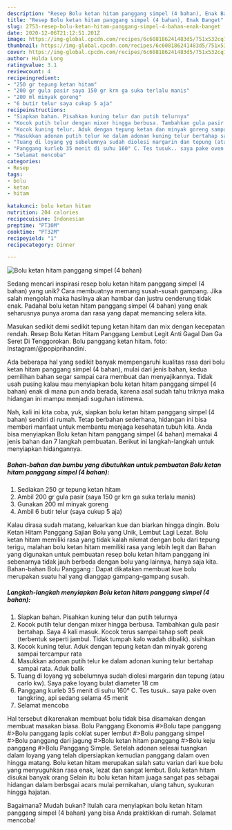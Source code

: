 ```yaml
---
description: "Resep Bolu ketan hitam panggang simpel (4 bahan), Enak Banget"
title: "Resep Bolu ketan hitam panggang simpel (4 bahan), Enak Banget"
slug: 2753-resep-bolu-ketan-hitam-panggang-simpel-4-bahan-enak-banget
date: 2020-12-06T21:12:51.201Z
image: https://img-global.cpcdn.com/recipes/6c608186241483d5/751x532cq70/bolu-ketan-hitam-panggang-simpel-4-bahan-foto-resep-utama.jpg
thumbnail: https://img-global.cpcdn.com/recipes/6c608186241483d5/751x532cq70/bolu-ketan-hitam-panggang-simpel-4-bahan-foto-resep-utama.jpg
cover: https://img-global.cpcdn.com/recipes/6c608186241483d5/751x532cq70/bolu-ketan-hitam-panggang-simpel-4-bahan-foto-resep-utama.jpg
author: Hulda Long
ratingvalue: 3.1
reviewcount: 4
recipeingredient:
- "250 gr tepung ketan hitam"
- "200 gr gula pasir saya 150 gr krn ga suka terlalu manis"
- "200 ml minyak goreng"
- "6 butir telur saya cukup 5 aja"
recipeinstructions:
- "Siapkan bahan. Pisahkan kuning telur dan putih telurnya"
- "Kocok putih telur dengan mixer hingga berbusa. Tambahkan gula pasir bertahap. Saya 4 kali masuk. Kocok terus sampai tahap soft peak (terbentuk seperti jambul. Tidak tumpah kalo wadah dibalik). sisihkan"
- "Kocok kuning telur. Aduk dengan tepung ketan dan minyak goreng sampai tercampur rata"
- "Masukkan adonan putih telur ke dalam adonan kuning telur bertahap sampai rata. Aduk balik"
- "Tuang di loyang yg sebelumnya sudah diolesi margarin dan tepung (atau carlo kw). Saya pake loyang bulat diameter 18 cm"
- "Panggang kurleb 35 menit di suhu 160° C. Tes tusuk.. saya pake oven tangkring, api sedang selama 45 menit"
- "Selamat mencoba"
categories:
- Resep
tags:
- bolu
- ketan
- hitam

katakunci: bolu ketan hitam 
nutrition: 204 calories
recipecuisine: Indonesian
preptime: "PT30M"
cooktime: "PT32M"
recipeyield: "1"
recipecategory: Dinner

---
```



![Bolu ketan hitam panggang simpel (4 bahan)](https://img-global.cpcdn.com/recipes/6c608186241483d5/751x532cq70/bolu-ketan-hitam-panggang-simpel-4-bahan-foto-resep-utama.jpg)

Sedang mencari inspirasi resep bolu ketan hitam panggang simpel (4 bahan) yang unik? Cara membuatnya memang susah-susah gampang. Jika salah mengolah maka hasilnya akan hambar dan justru cenderung tidak enak. Padahal bolu ketan hitam panggang simpel (4 bahan) yang enak seharusnya punya aroma dan rasa yang dapat memancing selera kita.

Masukan sedikit demi sedikit tepung ketan hitam dan mix dengan kecepatan rendah. Resep Bolu Ketan Hitam Panggang Lembut Legit Anti Gagal Dan Ga Seret Di Tenggorokan. Bolu panggang ketan hitam. foto: Instagram/@popiprihandini.

Ada beberapa hal yang sedikit banyak mempengaruhi kualitas rasa dari bolu ketan hitam panggang simpel (4 bahan), mulai dari jenis bahan, kedua pemilihan bahan segar sampai cara membuat dan menyajikannya. Tidak usah pusing kalau mau menyiapkan bolu ketan hitam panggang simpel (4 bahan) enak di mana pun anda berada, karena asal sudah tahu triknya maka hidangan ini mampu menjadi suguhan istimewa.


Nah, kali ini kita coba, yuk, siapkan bolu ketan hitam panggang simpel (4 bahan) sendiri di rumah. Tetap berbahan sederhana, hidangan ini bisa memberi manfaat untuk membantu menjaga kesehatan tubuh kita. Anda bisa menyiapkan Bolu ketan hitam panggang simpel (4 bahan) memakai 4 jenis bahan dan 7 langkah pembuatan. Berikut ini langkah-langkah untuk menyiapkan hidangannya.

<!--inarticleads1-->

##### Bahan-bahan dan bumbu yang dibutuhkan untuk pembuatan Bolu ketan hitam panggang simpel (4 bahan):

1. Sediakan 250 gr tepung ketan hitam
1. Ambil 200 gr gula pasir (saya 150 gr krn ga suka terlalu manis)
1. Gunakan 200 ml minyak goreng
1. Ambil 6 butir telur (saya cukup 5 aja)


Kalau dirasa sudah matang, keluarkan kue dan biarkan hingga dingin. Bolu Ketan Hitam Panggang Sajian Bolu yang Unik, Lembut Lagi Lezat. Bolu ketan hitam memiliki rasa yang tidak kalah nikmat dengan bolu dari tepung terigu, malahan bolu ketan hitam memiliki rasa yang lebih legit dan Bahan yang digunakan untuk pembuatan resep bolu ketan hitam panggang ini sebenarnya tidak jauh berbeda dengan bolu yang lainnya, hanya saja kita. Bahan-bahan Bolu Panggang : Dapat dikatakan membuat kue bolu merupakan suatu hal yang dianggap gampang-gampang susah. 

<!--inarticleads2-->

##### Langkah-langkah menyiapkan Bolu ketan hitam panggang simpel (4 bahan):

1. Siapkan bahan. Pisahkan kuning telur dan putih telurnya
1. Kocok putih telur dengan mixer hingga berbusa. Tambahkan gula pasir bertahap. Saya 4 kali masuk. Kocok terus sampai tahap soft peak (terbentuk seperti jambul. Tidak tumpah kalo wadah dibalik). sisihkan
1. Kocok kuning telur. Aduk dengan tepung ketan dan minyak goreng sampai tercampur rata
1. Masukkan adonan putih telur ke dalam adonan kuning telur bertahap sampai rata. Aduk balik
1. Tuang di loyang yg sebelumnya sudah diolesi margarin dan tepung (atau carlo kw). Saya pake loyang bulat diameter 18 cm
1. Panggang kurleb 35 menit di suhu 160° C. Tes tusuk.. saya pake oven tangkring, api sedang selama 45 menit
1. Selamat mencoba


Hal tersebut dikarenakan membuat bolu tidak bisa disamakan dengan membuat masakan biasa. Bolu Panggang Ekonomis #&gt;Bolu tape panggang #&gt;Bolu panggang lapis coklat super lembut #&gt;Bolu panggang simpel #&gt;Bolu panggang dari jagung #&gt;Bolu ketan hitam panggang #&gt;Bolu keju panggang #&gt;Bolu Panggang Simple. Setelah adonan selesai tuangkan dalam loyang yang telah dipersiapkan kemudian panggang dalam oven hingga matang. Bolu ketan hitam merupakan salah satu varian dari kue bolu yang menyuguhkan rasa enak, lezat dan sangat lembut. Bolu ketan hitam disukai banyak orang Selain itu bolu ketan hitam juaga sangat pas sebagai hidangan dalam berbsgai acars mulai pernikahan, ulang tahun, syukuran hingga hajatan. 

Bagaimana? Mudah bukan? Itulah cara menyiapkan bolu ketan hitam panggang simpel (4 bahan) yang bisa Anda praktikkan di rumah. Selamat mencoba!
